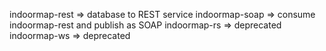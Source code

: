 indoormap-rest => database to REST service
indoormap-soap => consume indoormap-rest and publish as SOAP
indoormap-rs => deprecated
indoormap-ws => deprecated